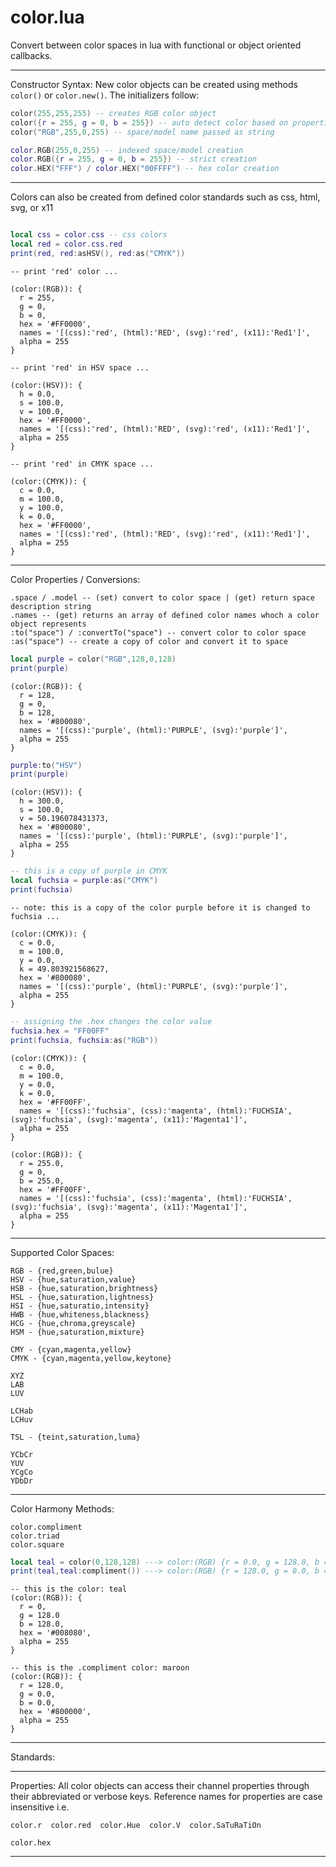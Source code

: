 color.lua
===============

Convert between color spaces in lua with functional or object oriented callbacks.

------ ------ ------ ------ ------

Constructor Syntax: New color objects can be created using methods `color()` or `color.new()`. The initializers follow:

```lua
color(255,255,255) -- creates RGB color object
color({r = 255, g = 0, b = 255}) -- auto detect color based on properties
color("RGB",255,0,255) -- space/model name passed as string       

color.RGB(255,0,255) -- indexed space/model creation
color.RGB({r = 255, g = 0, b = 255}) -- strict creation
color.HEX("FFF") / color.HEX("00FFFF") -- hex color creation
```
------ ------ ------ ------ ------

Colors can also be created from defined color standards such as css, html, svg, or x11

```lua

local css = color.css -- css colors
local red = color.css.red
print(red, red:asHSV(), red:as("CMYK"))
```

```
-- print 'red' color ...

(color:(RGB)): {
  r = 255, 
  g = 0, 
  b = 0, 
  hex = '#FF0000', 
  names = '[(css):'red', (html):'RED', (svg):'red', (x11):'Red1']', 
  alpha = 255
}
```

```
-- print 'red' in HSV space ...

(color:(HSV)): {
  h = 0.0, 
  s = 100.0, 
  v = 100.0, 
  hex = '#FF0000', 
  names = '[(css):'red', (html):'RED', (svg):'red', (x11):'Red1']', 
  alpha = 255
}
```

```
-- print 'red' in CMYK space ...

(color:(CMYK)): {
  c = 0.0, 
  m = 100.0, 
  y = 100.0, 
  k = 0.0, 
  hex = '#FF0000', 
  names = '[(css):'red', (html):'RED', (svg):'red', (x11):'Red1']', 
  alpha = 255
}
```

------ ------ ------ ------ ------

Color Properties / Conversions:

```
.space / .model -- (set) convert to color space | (get) return space description string
.names -- (get) returns an array of defined color names whoch a color object represents
:to("space") / :convertTo("space") -- convert color to color space 
:as("space") -- create a copy of color and convert it to space
```

```lua
local purple = color("RGB",128,0,128)
print(purple) 
```
```
(color:(RGB)): {
  r = 128, 
  g = 0, 
  b = 128, 
  hex = '#800080', 
  names = '[(css):'purple', (html):'PURPLE', (svg):'purple']', 
  alpha = 255
}
```
```lua
purple:to("HSV")
print(purple) 
```
```
(color:(HSV)): {
  h = 300.0, 
  s = 100.0, 
  v = 50.196078431373, 
  hex = '#800080', 
  names = '[(css):'purple', (html):'PURPLE', (svg):'purple']', 
  alpha = 255
}
```
```lua
-- this is a copy of purple in CMYK
local fuchsia = purple:as("CMYK")
print(fuchsia)  
```
```
-- note: this is a copy of the color purple before it is changed to fuchsia ...

(color:(CMYK)): {
  c = 0.0, 
  m = 100.0, 
  y = 0.0, 
  k = 49.803921568627, 
  hex = '#800080', 
  names = '[(css):'purple', (html):'PURPLE', (svg):'purple']', 
  alpha = 255
}
```
```lua
-- assigning the .hex changes the color value
fuchsia.hex = "FF00FF" 
print(fuchsia, fuchsia:as("RGB")) 
```
```
(color:(CMYK)): {
  c = 0.0, 
  m = 100.0, 
  y = 0.0, 
  k = 0.0, 
  hex = '#FF00FF', 
  names = '[(css):'fuchsia', (css):'magenta', (html):'FUCHSIA', (svg):'fuchsia', (svg):'magenta', (x11):'Magenta1']', 
  alpha = 255
}	

(color:(RGB)): {
  r = 255.0, 
  g = 0, 
  b = 255.0, 
  hex = '#FF00FF', 
  names = '[(css):'fuchsia', (css):'magenta', (html):'FUCHSIA', (svg):'fuchsia', (svg):'magenta', (x11):'Magenta1']', 
  alpha = 255
}

```

--------------- --------------- --------------- --------------- ---------------

Supported Color Spaces:

```
RGB - {red,green,bulue}
HSV - {hue,saturation,value}
HSB - {hue,saturation,brightness}
HSL - {hue,saturation,lightness}
HSI - {hue,saturatio,intensity}
HWB - {hue,whiteness,blackness}
HCG - {hue,chroma,greyscale}
HSM - {hue,saturation,mixture}

CMY - {cyan,magenta,yellow}
CMYK - {cyan,magenta,yellow,keytone}

XYZ
LAB
LUV

LCHab
LCHuv

TSL - {teint,saturation,luma}

YCbCr
YUV
YCgCo
YDbDr
```

------------ --------------- --------------- --------------- ---------------

Color Harmony Methods:

```
color.compliment
color.triad
color.square
```

```lua
local teal = color(0,128,128) ---> color:(RGB) {r = 0.0, g = 128.0, b = 128.0}
print(teal,teal:compliment()) ---> color:(RGB) {r = 128.0, g = 0.0, b = 0.0}
```
```
-- this is the color: teal
(color:(RGB)): {
  r = 0,
  g = 128.0
  b = 128.0,
  hex = '#008080', 
  alpha = 255
}

-- this is the .compliment color: maroon
(color:(RGB)): {
  r = 128.0, 
  g = 0.0, 
  b = 0.0, 
  hex = '#800000', 
  alpha = 255
}
```

------------ --------------- --------------- --------------- ---------------

Standards:

------------ --------------- --------------- --------------- ---------------

Properties: All color objects can access their channel properties through their abbreviated or verbose keys.
Reference names for properties are case insensitive i.e.

```
color.r  color.red  color.Hue  color.V  color.SaTuRaTiOn
```
```
color.hex
```


--------------- --------------- --------------- --------------- ---------------
